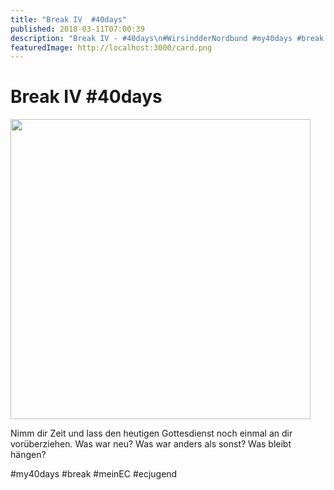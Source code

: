 ```yaml
---
title: "Break IV  #40days"
published: 2018-03-11T07:00:39
description: "Break IV - #40days\n#WirsindderNordbund #my40days #break #meinEC #ecjugend"
featuredImage: http://localhost:3000/card.png
---
```


# Break IV  #40days

<p><img data-attachment-id="1499" data-permalink="https://www.ec-nordbund.de/40days_03-11_with-break4/" data-orig-file="https://www.ec-nordbund.de/wp-content/uploads/40DAYS_03-11_WITH-break4.jpg" data-orig-size="1080,1080" data-comments-opened="1" data-image-meta="{&quot;aperture&quot;:&quot;0&quot;,&quot;credit&quot;:&quot;&quot;,&quot;camera&quot;:&quot;&quot;,&quot;caption&quot;:&quot;&quot;,&quot;created_timestamp&quot;:&quot;0&quot;,&quot;copyright&quot;:&quot;&quot;,&quot;focal_length&quot;:&quot;0&quot;,&quot;iso&quot;:&quot;0&quot;,&quot;shutter_speed&quot;:&quot;0&quot;,&quot;title&quot;:&quot;&quot;,&quot;orientation&quot;:&quot;0&quot;}" data-image-title="40DAYS_03-11_WITH-break4" data-image-description="" data-medium-file="https://www.ec-nordbund.de/wp-content/uploads/40DAYS_03-11_WITH-break4-480x480.jpg" data-large-file="https://www.ec-nordbund.de/wp-content/uploads/40DAYS_03-11_WITH-break4-1024x1024.jpg" class="alignnone size-medium wp-image-1499" src="https://www.ec-nordbund.de/wp-content/uploads/40DAYS_03-11_WITH-break4-480x480.jpg" alt="" width="480" height="480" srcset="https://www.ec-nordbund.de/wp-content/uploads/40DAYS_03-11_WITH-break4-480x480.jpg 480w, https://www.ec-nordbund.de/wp-content/uploads/40DAYS_03-11_WITH-break4-150x150.jpg 150w, https://www.ec-nordbund.de/wp-content/uploads/40DAYS_03-11_WITH-break4-768x768.jpg 768w, https://www.ec-nordbund.de/wp-content/uploads/40DAYS_03-11_WITH-break4-1024x1024.jpg 1024w, https://www.ec-nordbund.de/wp-content/uploads/40DAYS_03-11_WITH-break4.jpg 1080w" sizes="(max-width: 480px) 100vw, 480px" /></p>
<p>Nimm dir Zeit und lass den heutigen Gottesdienst noch einmal an dir vorüberziehen. Was war neu? Was war anders als sonst? Was bleibt hängen?</p>
<p>#my40days #break #meinEC #ecjugend</p>
